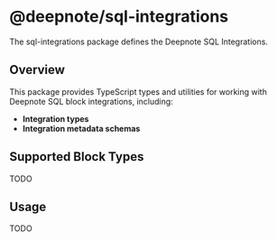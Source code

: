 # @deepnote/sql-integrations

The sql-integrations package defines the Deepnote SQL Integrations.

## Overview

This package provides TypeScript types and utilities for working with Deepnote SQL block integrations, including:

- **Integration types**
- **Integration metadata schemas**

## Supported Block Types

TODO

## Usage

TODO
